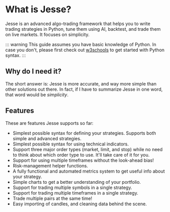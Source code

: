 # What is Jesse?

Jesse is an advanced algo-trading framework that helps you to write trading strategies in Python, tune them using AI, backtest, and trade them on live markets. It focuses on simplicity.

::: warning
This guide assumes you have basic knowledge of Python. In case you don't, please first check out [w3schools](https://www.w3schools.com/python/default.asp) to get started with Python syntax.
:::

## Why do I need it?

The short answer is: Jesse is more accurate, and way more simple than other solutions out there. In fact, if I have to summarize Jesse in one word, that word would be _simplicity_.

<!--
## How it works

TODO... -->

## Features

These are features Jesse supports so far:

-   Simplest possible syntax for defining your strategies. Supports both simple and advanced strategies.
-   Simplest possible syntax for using technical indicators.
-   Support three major order types (market, limit, and stop) while no need to think about which order type to use. It'll take care of it for you.
-   Support for using multiple timeframes without the look-ahead bias!
-   Risk-management helper functions.
-   A fully functional and automated metrics system to get useful info about your strategy.
-   Simple charts to get a better understanding of your portfolio.
-   Support for trading multiple symbols in a single strategy.
-   Support for trading multiple timeframes in a single strategy.
-   Trade multiple pairs at the same time!
-   Easy importing of candles, and cleaning data behind the scene.
